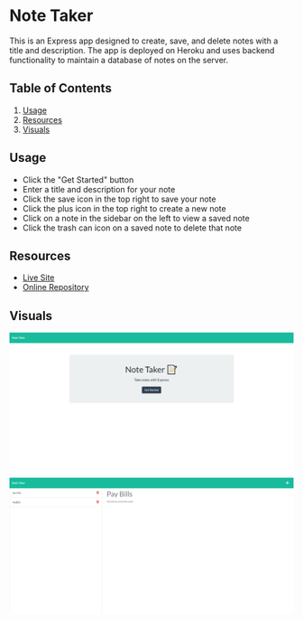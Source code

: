 # Note Taker
This is an Express app designed to create, save, and delete notes with a title and description. The app is deployed on Heroku and uses backend functionality to maintain a database of notes on the server.

## Table of Contents
1. [Usage](#usage)
2. [Resources](#resources)
3. [Visuals](#visuals)

## Usage
- Click the "Get Started" button
- Enter a title and description for your note
- Click the save icon in the top right to save your note
- Click the plus icon in the top right to create a new note
- Click on a note in the sidebar on the left to view a saved note
- Click the trash can icon on a saved note to delete that note

## Resources
- [Live Site](https://jfox-note-taker.herokuapp.com/)
- [Online Repository](https://github.com/JtheFox/note-taker)

## Visuals
![Landing Page](./images/Note-Taker-Home.png)
![Notes Page](./images/Note-Taker-Notes.png)

